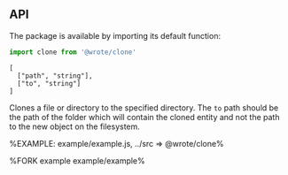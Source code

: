 
## API

The package is available by importing its default function:

```js
import clone from '@wrote/clone'
```

```## clone
[
  ["path", "string"],
  ["to", "string"]
]
```

Clones a file or directory to the specified directory. The `to` path should be the path of the folder which will contain the cloned entity and not the path to the new object on the filesystem.

%EXAMPLE: example/example.js, ../src => @wrote/clone%

%FORK example example/example%